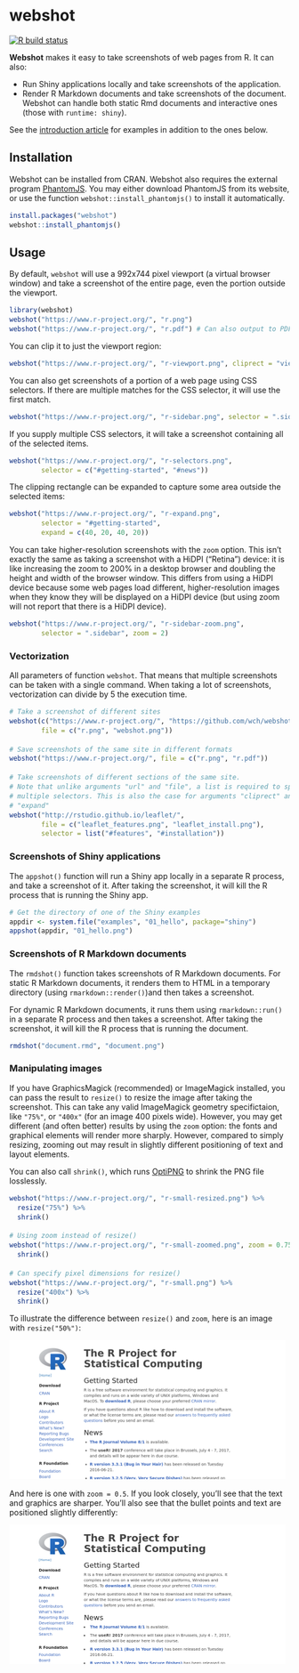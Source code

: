 
# webshot

<!-- badges: start -->

[![R build
status](https://github.com/rstudio/sortable/actions/workflows/R-CMD-check.yaml/badge.svg)](https://github.com/rstudio/sortable/actions)
<!-- badges: end -->

**Webshot** makes it easy to take screenshots of web pages from R. It
can also:

  - Run Shiny applications locally and take screenshots of the
    application.
  - Render R Markdown documents and take screenshots of the document.
    Webshot can handle both static Rmd documents and interactive ones
    (those with `runtime: shiny`).

See the [introduction
article](https://wch.github.io/webshot/articles/intro.html) for examples
in addition to the ones below.

## Installation

Webshot can be installed from CRAN. Webshot also requires the external
program [PhantomJS](http://phantomjs.org/). You may either download
PhantomJS from its website, or use the function
`webshot::install_phantomjs()` to install it automatically.

``` r
install.packages("webshot")
webshot::install_phantomjs()
```

## Usage

By default, `webshot` will use a 992x744 pixel viewport (a virtual
browser window) and take a screenshot of the entire page, even the
portion outside the viewport.

``` r
library(webshot)
webshot("https://www.r-project.org/", "r.png")
webshot("https://www.r-project.org/", "r.pdf") # Can also output to PDF
```

You can clip it to just the viewport region:

``` r
webshot("https://www.r-project.org/", "r-viewport.png", cliprect = "viewport")
```

You can also get screenshots of a portion of a web page using CSS
selectors. If there are multiple matches for the CSS selector, it will
use the first match.

``` r
webshot("https://www.r-project.org/", "r-sidebar.png", selector = ".sidebar")
```

If you supply multiple CSS selectors, it will take a screenshot
containing all of the selected items.

``` r
webshot("https://www.r-project.org/", "r-selectors.png",
        selector = c("#getting-started", "#news"))
```

The clipping rectangle can be expanded to capture some area outside the
selected items:

``` r
webshot("https://www.r-project.org/", "r-expand.png",
        selector = "#getting-started",
        expand = c(40, 20, 40, 20))
```

You can take higher-resolution screenshots with the `zoom` option. This
isn’t exactly the same as taking a screenshot with a HiDPI (“Retina”)
device: it is like increasing the zoom to 200% in a desktop browser and
doubling the height and width of the browser window. This differs from
using a HiDPI device because some web pages load different,
higher-resolution images when they know they will be displayed on a
HiDPI device (but using zoom will not report that there is a HiDPI
device).

``` r
webshot("https://www.r-project.org/", "r-sidebar-zoom.png",
        selector = ".sidebar", zoom = 2)
```

### Vectorization

All parameters of function `webshot`. That means that multiple
screenshots can be taken with a single command. When taking a lot of
screenshots, vectorization can divide by 5 the execution time.

``` r
# Take a screenshot of different sites
webshot(c("https://www.r-project.org/", "https://github.com/wch/webshot"),
        file = c("r.png", "webshot.png"))

# Save screenshots of the same site in different formats
webshot("https://www.r-project.org/", file = c("r.png", "r.pdf"))

# Take screenshots of different sections of the same site.
# Note that unlike arguments "url" and "file", a list is required to specify
# multiple selectors. This is also the case for arguments "cliprect" and
# "expand"
webshot("http://rstudio.github.io/leaflet/",
        file = c("leaflet_features.png", "leaflet_install.png"),
        selector = list("#features", "#installation"))
```

### Screenshots of Shiny applications

The `appshot()` function will run a Shiny app locally in a separate R
process, and take a screenshot of it. After taking the screenshot, it
will kill the R process that is running the Shiny app.

``` r
# Get the directory of one of the Shiny examples
appdir <- system.file("examples", "01_hello", package="shiny")
appshot(appdir, "01_hello.png")
```

### Screenshots of R Markdown documents

The `rmdshot()` function takes screenshots of R Markdown documents. For
static R Markdown documents, it renders them to HTML in a temporary
directory (using `rmarkdown::render()`)and then takes a screenshot.

For dynamic R Markdown documents, it runs them using `rmarkdown::run()`
in a separate R process and then takes a screenshot. After taking the
screenshot, it will kill the R process that is running the document.

``` r
rmdshot("document.rmd", "document.png")
```

### Manipulating images

If you have GraphicsMagick (recommended) or ImageMagick installed, you
can pass the result to `resize()` to resize the image after taking the
screenshot. This can take any valid ImageMagick geometry specifictaion,
like `"75%"`, or `"400x"` (for an image 400 pixels wide). However, you
may get different (and often better) results by using the `zoom` option:
the fonts and graphical elements will render more sharply. However,
compared to simply resizing, zooming out may result in slightly
different positioning of text and layout elements.

You can also call `shrink()`, which runs
[OptiPNG](http://optipng.sourceforge.net/) to shrink the PNG file
losslessly.

``` r
webshot("https://www.r-project.org/", "r-small-resized.png") %>%
  resize("75%") %>%
  shrink()

# Using zoom instead of resize()
webshot("https://www.r-project.org/", "r-small-zoomed.png", zoom = 0.75) %>%
  shrink()

# Can specify pixel dimensions for resize()
webshot("https://www.r-project.org/", "r-small.png") %>%
  resize("400x") %>%
  shrink()
```

To illustrate the difference between `resize()` and `zoom`, here is an
image with `resize("50%")`:

![](man/figures/r-small-resized.png)

And here is one with `zoom = 0.5`. If you look closely, you’ll see that
the text and graphics are sharper. You’ll also see that the bullet
points and text are positioned slightly differently:

![](man/figures/r-small-zoomed.png)

